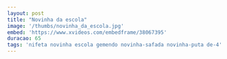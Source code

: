 ```yaml
---
layout: post
title: "Novinha da escola"
image: '/thumbs/novinha_da_escola.jpg'
embed: 'https://www.xvideos.com/embedframe/38067395'
duracao: 65
tags: 'nifeta novinha escola gemendo novinha-safada novinha-puta de-4'
---
```

